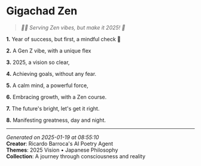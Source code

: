 # Gigachad Zen

> *🧘‍♀️ Serving Zen vibes, but make it 2025! 🌅*

**1.** Year of success, but first, a mindful check 🧘


**2.** A Gen Z vibe, with a unique flex


**3.** 2025, a vision so clear,


**4.** Achieving goals, without any fear.


**5.** A calm mind, a powerful force,


**6.** Embracing growth, with a Zen course.


**7.** The future's bright, let's get it right.


**8.** Manifesting greatness, day and night.



---

*Generated on 2025-01-19 at 08:55:10*  
**Creator**: Ricardo Barroca's AI Poetry Agent  
**Themes**: 2025 Vision • Japanese Philosophy  
**Collection**: A journey through consciousness and reality